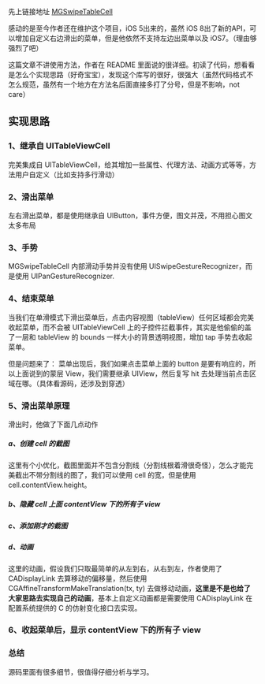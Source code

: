 先上链接地址 [MGSwipeTableCell](https://github.com/MortimerGoro/MGSwipeTableCell)

感动的是至今作者还在维护这个项目，iOS 5出来的，虽然 iOS 8出了新的API，可以增加自定义右边滑出的菜单，但是他依然不支持左边出菜单以及 iOS7。（理由够强烈了吧）

这篇文章不讲使用方法，作者在 README 里面说的很详细。初读了代码，想看看是怎么个实现思路（好奇宝宝），发现这个库写的很好，很强大（虽然代码格式不怎么规范，虽然有一个地方在方法名后面直接多打了分号，但是不影响，not care）


## 实现思路

### 1、继承自 UITableViewCell

完美集成自 UITableViewCell，给其增加一些属性、代理方法、动画方式等等，方法用户自定义（比如支持多行滑动）

### 2、滑出菜单

左右滑出菜单，都是使用继承自 UIButton，事件方便，图文并茂，不用担心图文太多布局

### 3、手势

MGSwipeTableCell 内部滑动手势并没有使用 UISwipeGestureRecognizer，而是使用 UIPanGestureRecognizer.


### 4、结束菜单

当我们在单滑模式下滑出菜单后，点击内容视图（tableView）任何区域都会完美收起菜单，而不会被 UITableViewCell 上的子控件拦截事件，其实是他偷偷的盖了一层和 tableView 的 bounds 一样大小的背景透明视图，增加 tap 手势去收起菜单。

但是问题来了：
菜单出现后，我们如果点击菜单上面的 button 是要有响应的，所以上面说到的蒙层 View，我们需要继承 UIView，然后复写 hit 去处理当前点击区域在哪。（具体看源码，还涉及到穿透）

### 5、滑出菜单原理

滑出时，他做了下面几点动作

##### a、创建 cell 的截图
这里有个小优化，截图里面并不包含分割线（分割线根着滑很奇怪），怎么才能完美截出不带分割线的图了，我们可以使用 cell 的宽，但是使用 cell.contentView.height。

##### b、隐藏 cell 上面 contentView 下的所有子 view

##### c、添加刚才的截图

##### d、动画
这里的动画，假设我们只取最简单的从左到右，从右到左，作者使用了 CADisplayLink 去算移动的偏移量，然后使用 CGAffineTransformMakeTranslation(tx, ty) 去做移动动画，**这里是不是也给了大家思路去实现自己的动画**，基本上自定义动画都是需要使用 CADisplayLink 在配置系统提供的 C 的仿射变化接口去实现。

### 6、收起菜单后，显示 contentView 下的所有子 view



### 总结

源码里面有很多细节，很值得仔细分析与学习。
